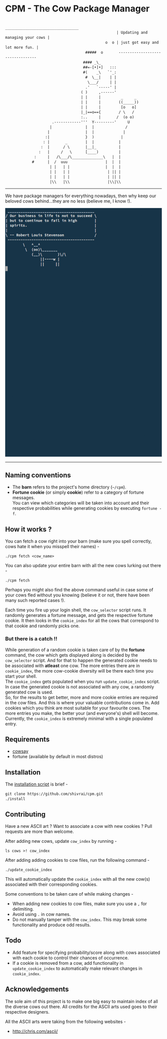 # CPM - The Cow Package Manager

```
                                                   _________________________________
                                                  | Updating and managing your cows |
                                             o  o | just got easy and lot more fun. |
                                    #####  o       ---------------------------------
                                   #### _\_
                                   ##=-[•]•]   :::
                                   #(    _\   `'_:
                                    #  \__|    | |
                                     \___/     | |
                                    .'   `-----' |
                                  ( )     ,------'
                                  | |     |         _     _
                                  | |     |        ((_____))
                                  | |     |         [o   o]
                                  |_|==o=={        / \   /
                                  :..     |       /  (o o)
                     .------------'''  Y---------'     U
                    |               |  |              /
                   |                |  |             |
                  :|                }  )            |
                 : |       _        |  |           |
                :  |      / \       |__|_          |
               :   |     /   \      [____)         |
             :     |   /\___/\______________\   |  |
            #      |  /  uuu                 |  |  |
                    | |   | |                |  |  |
                    | |   | |                 | || |
                    | |   | |                 | || |
                    |\\   |\\                 |\\|\\ 
```
- - -

We have package managers for everything nowadays, then why keep our beloved cows behind...they are no less (believe me, I know !).

<p align="center">
  <img alt="CPM in action" src="cpm.gif">
</p>

- - -

## Naming conventions
* The **barn** refers to the project's home directory (`~/cpm`).
* **Fortune cookie** (or simply **cookie**) refer to a category of fortune messages. <br>
  You can view which categories will be taken into account and their respective probabilities while generating cookies by executing `fortune -f`.

## How it works ?
You can fetch a cow right into your barn (make sure you spell correctly, cows hate it when you misspell their names) -
```
./cpm fetch <cow_name>
```

You can also update your entire barn with all the new cows lurking out there -
```
./cpm fetch
```
Perhaps you might also find the above command useful in case some of your cows fled without you knowing (believe it or not, there have been many such reported cases !).

Each time you fire up your login shell,  the `cow_selector` script runs. It randomly generates a fortune message, and gets the respective fortune cookie. It then looks in the `cookie_index` for all the cows that correspond to that cookie and randomly picks one.

### But there is a catch !!
While generation of a random cookie is taken care of by the **fortune** command, the cow which gets displayed along is decided by the `cow_selector` script. And for that to happen the generated cookie needs to be associated with **atleast** one cow. The more entries there are in `cookie_index`, the more cow-cookie diversity will be there each time you start your shell. <br>
The `cookie_index` gets populated when you run `update_cookie_index` script. In case the generated cookie is not associated with any cow, a randomly generated cow is used. <br>
So, for the results to get better, more and more cookie entries are required in the cow files. And this is where your valuable contributions come in. Add cookies which you think are most suitable for your favourite cows. The more entries you make, the better your (and everyone's) shell will become. <br>
Currently, the `cookie_index` is extremely minimal with a single populated entry.

## Requirements
* [cowsay](https://www.npmjs.com/package/cowsay)
* fortune (available by default in most distros)

## Installation
The [installation script](install) is brief -
```
git clone https://github.com/shivrai/cpm.git
./install
```

## Contributing
Have a new ASCII art ? Want to associate a cow with new cookies ? Pull requests are more than welcome.

After adding new cows, update `cow_index` by running -
```
ls cows >! cow_index
```

After adding adding cookies to cow files, run the following command -
```
./update_cookie_index
```
This will automatically update the `cookie_index` with all the new cow(s) associated with their corresponding cookies.

Some conventions to be taken care of while making changes -
* When adding new cookies to cow files, make sure you use a `,` for delimiting.
* Avoid using `.` in cow names.
* Do not manually tamper with the `cow_index`. This may break some functionality and produce odd results.

## Todo
* Add feature for specifying probability/score along with cows associated with each cookie to control their chances of occurrence.
* If a cookie is removed from a cow, add functionality in `update_cookie_index` to automatically make relevant changes in `cookie_index`.

## Acknowledgements
The sole aim of this project is to make one big easy to maintain index of all the diverse cows out there. All credits for the ASCII arts used goes to their respective designers.

All the ASCII arts were taking from the following websites -
* http://chris.com/ascii/
